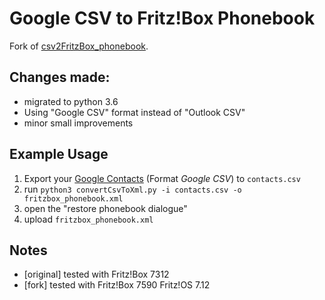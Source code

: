 Google CSV to Fritz!Box Phonebook
======================

Fork of [csv2FritzBox_phonebook](https://github.com/c7h/csv2FritzBox_phonebook).

## Changes made: 
- migrated to python 3.6
- Using "Google CSV" format instead of "Outlook CSV"
- minor small improvements

## Example Usage

1. Export your [Google Contacts](https://contacts.google.com) (Format *Google CSV*) to `contacts.csv`
2. run `python3 convertCsvToXml.py -i contacts.csv -o fritzbox_phonebook.xml`
3. open the "restore phonebook dialogue"
3. upload `fritzbox_phonebook.xml`

## Notes

- [original] tested with Fritz!Box 7312
- [fork] tested with Fritz!Box 7590 Fritz!OS 7.12 
